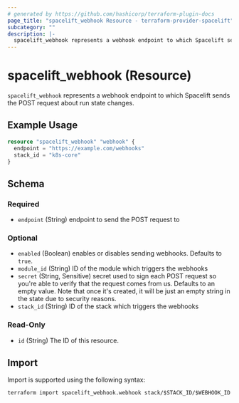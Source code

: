 ```yaml
---
# generated by https://github.com/hashicorp/terraform-plugin-docs
page_title: "spacelift_webhook Resource - terraform-provider-spacelift"
subcategory: ""
description: |-
  spacelift_webhook represents a webhook endpoint to which Spacelift sends the POST request about run state changes.
---
```


# spacelift_webhook (Resource)

`spacelift_webhook` represents a webhook endpoint to which Spacelift sends the POST request about run state changes.

## Example Usage

```terraform
resource "spacelift_webhook" "webhook" {
  endpoint = "https://example.com/webhooks"
  stack_id = "k8s-core"
}
```

<!-- schema generated by tfplugindocs -->
## Schema

### Required

- `endpoint` (String) endpoint to send the POST request to

### Optional

- `enabled` (Boolean) enables or disables sending webhooks. Defaults to `true`.
- `module_id` (String) ID of the module which triggers the webhooks
- `secret` (String, Sensitive) secret used to sign each POST request so you're able to verify that the request comes from us. Defaults to an empty value. Note that once it's created, it will be just an empty string in the state due to security reasons.
- `stack_id` (String) ID of the stack which triggers the webhooks

### Read-Only

- `id` (String) The ID of this resource.

## Import

Import is supported using the following syntax:

```shell
terraform import spacelift_webhook.webhook stack/$STACK_ID/$WEBHOOK_ID
```
